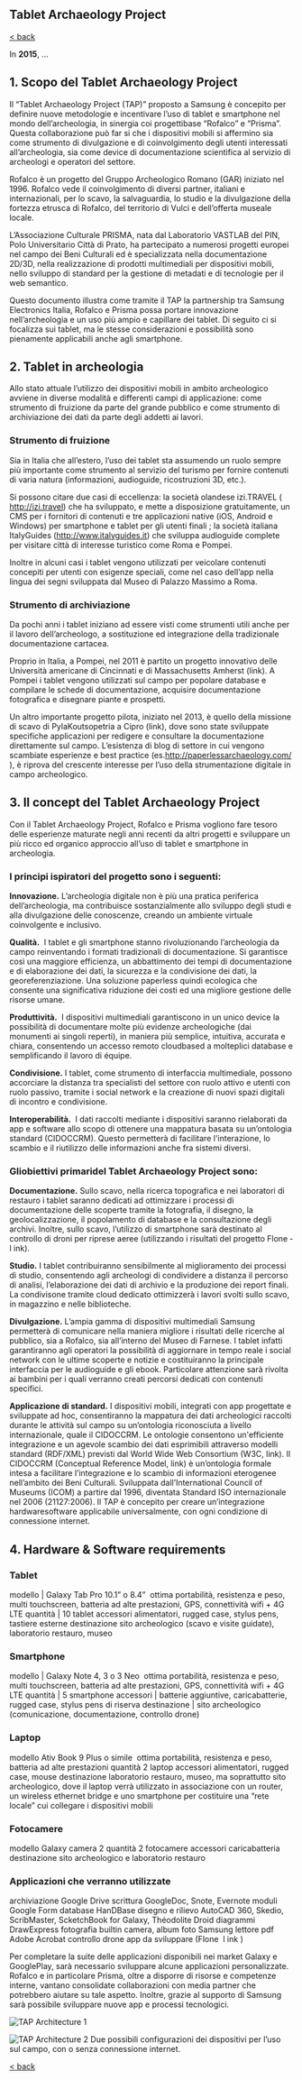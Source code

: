 ## Tablet Archaeology Project

[< back](https://codethepast.github.io/)

In **2015**, ...

## 1. Scopo del Tablet Archaeology Project

Il “Tablet Archaeology Project (TAP)” proposto a Samsung è concepito per definire nuove metodologie e incentivare l’uso di tablet e smartphone nel mondo dell’archeologia, in sinergia coi progetti­base “Rofalco” e “Prisma”. Questa collaborazione può far si che i dispositivi mobili si affermino sia come strumento di divulgazione e di coinvolgimento degli utenti interessati all’archeologia, sia come device di documentazione scientifica al servizio di archeologi e operatori del settore.

Rofalco è un progetto del Gruppo Archeologico Romano (GAR) iniziato nel 1996. Rofalco vede il coinvolgimento di diversi partner, italiani e internazionali, per lo scavo, la salvaguardia, lo studio e la divulgazione della fortezza etrusca di Rofalco, del territorio di Vulci e dell’offerta museale locale.

L’Associazione Culturale PRISMA, nata dal Laboratorio VAST­LAB del PIN, Polo Universitario Città di Prato, ha partecipato a numerosi progetti europei nel campo dei Beni Culturali ed è specializzata nella documentazione 2D/3D, nella realizzazione di prodotti multimediali per dispositivi mobili, nello sviluppo di standard per la gestione di metadati e di tecnologie per il web semantico.

Questo documento illustra come tramite il TAP la partnership tra Samsung Electronics Italia, Rofalco e Prisma possa portare innovazione nell’archeologia e un uso più ampio e capillare dei tablet. Di seguito ci si focalizza sui tablet, ma le stesse considerazioni e possibilità sono pienamente applicabili anche agli smartphone.


## 2. Tablet in archeologia

Allo stato attuale l’utilizzo dei dispositivi mobili in ambito archeologico avviene in diverse modalità e differenti campi di applicazione: come strumento di fruizione da parte del grande pubblico e come strumento di archiviazione dei dati da parte degli addetti ai lavori. 

### Strumento di fruizione
Sia in Italia che all’estero, l’uso dei tablet sta assumendo un ruolo sempre più importante come strumento al servizio del turismo per fornire contenuti di varia natura (informazioni, audioguide, ricostruzioni 3D, etc.). 

Si possono citare due casi di eccellenza: ​la società olandese izi.TRAVEL (​http://izi.travel​) che ha sviluppato, e mette a disposizione gratuitamente, un CMS per i fornitori di contenuti e tre applicazioni native (iOS, Android e Windows) per smartphone e tablet per gli utenti finali​ ; la società italiana ItalyGuides (​http://www.italyguides.it​) che sviluppa audioguide complete per visitare città di interesse turistico come Roma e Pompei.

Inoltre in alcuni casi i tablet vengono utilizzati per veicolare contenuti concepiti per utenti con esigenze speciali, come nel caso dell’app nella lingua dei segni sviluppata dal Museo di Palazzo Massimo a Roma.

### Strumento di archiviazione
Da pochi anni i tablet iniziano ad essere visti come strumenti utili anche per il lavoro dell’archeologo, a sostituzione ed integrazione della tradizionale documentazione cartacea.

Proprio in Italia, a Pompei, nel 2011 è partito un progetto innovativo delle Università americane di Cincinnati e di Massachusetts Amherst (​link​). A Pompei i tablet vengono utilizzati sul campo per popolare database e compilare le schede di documentazione, acquisire documentazione fotografica e disegnare piante e prospetti.

Un altro importante progetto pilota, iniziato nel 2013, è quello della missione di scavo di Pyla­Koutsopetria a Cipro (​link​), dove sono state sviluppate specifiche applicazioni per redigere e consultare la documentazione direttamente sul campo. L’esistenza di blog di settore in cui vengono scambiate esperienze e best practice (es.​http://paperlessarchaeology.com/​), è riprova del crescente interesse per l’uso della strumentazione digitale in campo archeologico.


## 3. Il concept del Tablet Archaeology Project

Con il Tablet Archaeology Project, Rofalco e Prisma vogliono fare tesoro delle esperienze maturate negli anni recenti da altri progetti e sviluppare un più ricco ed organico approccio all’uso di tablet e smartphone in archeologia.

### I ​principi ispiratori​ del progetto sono i seguenti:
**Innovazione.** L’archeologia digitale non è più una pratica periferica dell’archeologia, ma contribuisce sostanzialmente allo sviluppo degli studi e alla divulgazione delle conoscenze, creando un ambiente virtuale coinvolgente e inclusivo.

**Qualità.** ​ I tablet e gli smartphone stanno rivoluzionando l’archeologia da campo reinventando i formati tradizionali di documentazione. Si garantisce così una maggiore efficienza, un abbattimento dei tempi di documentazione e di elaborazione dei dati, la sicurezza e la condivisione dei dati, la georeferenziazione. Una soluzione paperless ­quindi ecologica­ che consente una significativa riduzione dei costi ed una migliore gestione delle risorse umane.

**Produttività.** ​ I dispositivi multimediali garantiscono in un unico device la possibilità di documentare molte più evidenze archeologiche (dai monumenti ai singoli reperti), in maniera più semplice, intuitiva, accurata e chiara, consentendo un accesso remoto cloud­based a molteplici database e semplificando il lavoro di équipe.

**Condivisione.** ​I tablet, come strumento di interfaccia multimediale, possono accorciare la distanza tra specialisti del settore con ruolo attivo e utenti con ruolo passivo, tramite i social network e la creazione di nuovi spazi digitali di incontro e condivisione.

**Interoperabilità.** ​
I dati raccolti mediante i dispositivi saranno rielaborati da app e software allo scopo di ottenere una mappatura basata su un’ontologia standard (CIDOC­CRM). Questo permetterà di facilitare l'interazione, lo scambio e il riutilizzo delle informazioni anche fra sistemi diversi.

### Gli ​obiettivi primari​del Tablet Archaeology Project sono:
**Documentazione.** Sullo scavo, nella ricerca topografica e nei laboratori di restauro i tablet saranno dedicati ad ottimizzare i processi di documentazione delle scoperte tramite la fotografia, il disegno, la geolocalizzazione, il popolamento di database e la consultazione degli archivi. Inoltre, sullo scavo, l’utilizzo di smartphone sarà destinato al controllo di droni per riprese aeree (utilizzando i risultati del progetto Flone ­ l ​ink​).

**Studio.** I tablet contribuiranno sensibilmente al miglioramento dei processi di studio, consentendo agli archeologi di condividere a distanza il percorso di analisi, l’elaborazione dei dati di archivio e la produzione dei report finali. La condivisone tramite cloud dedicato ottimizzerà i lavori svolti sullo scavo, in magazzino e nelle biblioteche.

**Divulgazione.** L’ampia gamma di dispositivi multimediali Samsung permetterà di comunicare nella maniera migliore i risultati delle ricerche al pubblico, sia a Rofalco, sia all’interno del Museo di Farnese. I tablet infatti garantiranno agli operatori la possibilità di aggiornare in tempo reale i social network con le ultime scoperte e notizie e costituiranno la principale interfaccia per le audioguide e gli ebook. Particolare attenzione sarà rivolta ai bambini per i quali verranno creati percorsi dedicati con contenuti specifici.

**Applicazione di standard.** ​I dispositivi mobili, integrati con app progettate e sviluppate ad hoc, consentiranno la mappatura dei dati archeologici raccolti durante le attività sul campo su un’ontologia riconosciuta a livello internazionale, quale il CIDOC­CRM. Le ontologie consentono un'efficiente integrazione e un agevole scambio dei dati esprimibili attraverso modelli standard (RDF/XML) previsti dal World Wide Web Consortium (W3C, ​link​). Il CIDOC­CRM (Conceptual Reference Model, ​link​) è un’ontologia formale intesa a facilitare l’integrazione e lo scambio di informazioni eterogenee nell’ambito dei Beni Culturali. Sviluppata dall’International Council of Museums (ICOM) a partire dal 1996, diventata Standard ISO internazionale nel 2006 (21127:2006). Il TAP è concepito per creare un’integrazione hardware­software applicabile universalmente, con ogni condizione di connessione internet.


## 4. Hardware & Software requirements ##

### Tablet
modello             | Galaxy Tab Pro 10.1” o 8.4” ­ ottima portabilità, resistenza e peso, multi touch­screen, batteria ad alte prestazioni, GPS, connettività wi­fi + 4G LTE
quantità            | 10 tablet accessori alimentatori, rugged case, stylus pens, tastiere esterne destinazione sito archeologico (scavo e visite guidate), laboratorio restauro, museo

### Smartphone  
modello             | Galaxy Note 4, 3 o 3 Neo ­ ottima portabilità, resistenza e peso, multi touch­screen, batteria ad alte prestazioni, GPS, connettività wi­fi + 4G LTE
quantità            | 5 smartphone
accessori           | batterie aggiuntive, caricabatterie, rugged case, stylus pens di riserva
destinazione        | sito archeologico (comunicazione, documentazione, controllo drone)

### Laptop
modello             Ativ Book 9 Plus o simile ­ ottima portabilità, resistenza e peso, batteria ad alte prestazioni
quantità            2 laptop
accessori           alimentatori, rugged case, mouse 
destinazione        laboratorio restauro, museo, ma soprattutto sito archeologico, dove il laptop verrà utilizzato ­in associazione con un router, un wireless ethernet bridge e uno smartphone­ per costituire una “rete locale” cui collegare i dispositivi mobili

### Fotocamere
modello             Galaxy camera 2
quantità            2 fotocamere
accessori           caricabatteria
destinazione        sito archeologico e laboratorio restauro

### Applicazioni che verranno utilizzate
archiviazione       Google Drive
scrittura           GoogleDoc, Snote, Evernote
moduli              Google Form
database            HanDBase
disegno e rilievo   AutoCAD 360, Skedio, ScribMaster, ScketchBook for Galaxy, Théodolite Droid
diagrammi           DrawExpress
fotografia          built­in camera, album foto Samsung
lettore pdf         Adobe Acrobat
controllo drone     app da sviluppare (Flone ­ l ​ink ​)

Per completare la suite delle applicazioni disponibili nei market Galaxy e GooglePlay, sarà
necessario sviluppare alcune applicazioni personalizzate. Rofalco e in particolare Prisma, oltre a
disporre di risorse e competenze interne, vantano consolidate collaborazioni con media partner
che potrebbero aiutare su tale aspetto. Inoltre, grazie al supporto di Samsung sarà possibile
sviluppare nuove app e processi tecnologici.

![TAP Architecture 1](https://codethepast.github.io/TabletArchaeologyProject/TAP_architecture1.jpg)

![TAP Architecture 2](https://codethepast.github.io/TabletArchaeologyProject/TAP_architecture2.jpg)
Due possibili configurazioni dei dispositivi per l’uso sul campo, con o senza connessione internet.


[< back](https://codethepast.github.io/)

